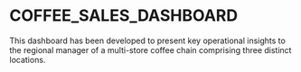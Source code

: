# COFFEE_SALES_DASHBOARD
This dashboard has been developed to present key operational insights to the regional manager of a multi-store coffee chain comprising three distinct locations.
